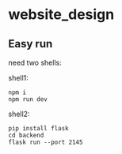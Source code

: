 # website_design

## Easy run

need two shells:

shell1:

```shell
npm i
npm run dev
```

shell2:

```shell
pip install flask
cd backend
flask run --port 2145
```
